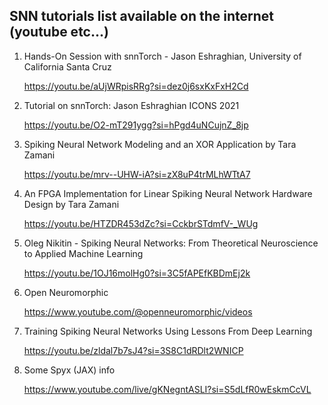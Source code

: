 ## SNN tutorials list available on the internet (youtube etc...)

1. Hands-On Session with snnTorch - Jason Eshraghian, University of California Santa Cruz 

   https://youtu.be/aUjWRpisRRg?si=dez0j6sxKxFxH2Cd

2. Tutorial on snnTorch: Jason Eshraghian ICONS 2021

   https://youtu.be/O2-mT291ygg?si=hPgd4uNCujnZ_8jp

3. Spiking Neural Network Modeling and an XOR Application by Tara Zamani 

   https://youtu.be/mrv--UHW-iA?si=zX8uP4trMLhWTtA7

4. An FPGA Implementation for Linear Spiking Neural Network Hardware Design by Tara Zamani

   https://youtu.be/HTZDR453dZc?si=CckbrSTdmfV-_WUg

5. Oleg Nikitin - Spiking Neural Networks: From Theoretical Neuroscience to Applied Machine Learning

   https://youtu.be/1OJ16molHg0?si=3C5fAPEfKBDmEj2k

6. Open Neuromorphic

   https://www.youtube.com/@openneuromorphic/videos

7. Training Spiking Neural Networks Using Lessons From Deep Learning

   https://youtu.be/zldal7b7sJ4?si=3S8C1dRDlt2WNICP

8. Some Spyx (JAX) info

   https://www.youtube.com/live/gKNegntASLI?si=S5dLfR0wEskmCcVL
